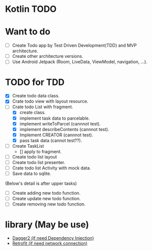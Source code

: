 # Kotlin TODO

# Want to do
- [ ] Create Todo app by Test Driven Development(TDD) and MVP architecture.
- [ ] Create other architecture versions.
- [ ] Use Android Jetpack (Room, LiveData, ViewModel, navigation, ...).

# TODO for TDD
- [x] Create todo data class.
- [x] Crate todo view with layout resource.
- [ ] Crate todo List with fragment.
    - [x] create class.
    - [x] implement task data to parcelable. 
    - [x] implement writeToParcel (cannnot test).
    - [x] implement  describeContents (cannnot test).
    - [x] Implement CREATOR (cannnot test).
    - [x] pass task data (cannot test??).
- [ ] Create TaskList
    - [] apply to fragment.
- [ ] Create todo list layout
- [ ] Create todo list presenter.
- [ ] Crate todo list Activity with mock data.
- [ ] Save data to sqlite.

(Below's detail is after upper tasks)
- [ ] Create adding new todo function.
- [ ] Create update new todo function.
- [ ] Create removing new todo function.

# library (May be use)
- [Dagger2 (if need Dependency Injection)](https://dagger.dev/)
- [Retrofit (if need network connection)](https://square.github.io/retrofit/)
